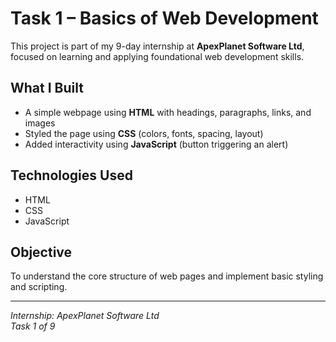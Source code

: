 # Task 1 – Basics of Web Development

This project is part of my 9-day internship at **ApexPlanet Software Ltd**, focused on learning and applying foundational web development skills.

## What I Built
- A simple webpage using **HTML** with headings, paragraphs, links, and images
- Styled the page using **CSS** (colors, fonts, spacing, layout)
- Added interactivity using **JavaScript** (button triggering an alert)

## Technologies Used
- HTML
- CSS
- JavaScript

## Objective
To understand the core structure of web pages and implement basic styling and scripting.

---

*Internship: ApexPlanet Software Ltd*  
*Task 1 of 9*
